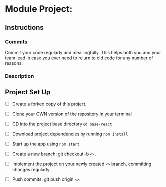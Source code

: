 # Module Project: 



## Instructions



### Commits

Commit your code regularly and meaningfully. This helps both you and your team lead in case you ever need to return to old code for any number of reasons.

### Description



## Project Set Up

- [ ] Create a forked copy of this project.
- [ ] Clone your OWN version of the repository in your terminal
- [ ] CD into the project base directory `cd base-react`
- [ ] Download project dependencies by running `npm install`
- [ ] Start up the app using `npm start`
- [ ] Create a new branch: git checkout -b `<>`.
- [ ] Implement the project on your newly created `<>` branch, committing changes regularly.
- [ ] Push commits: git push origin `<>`.


